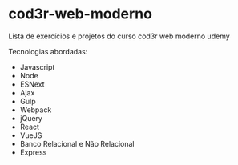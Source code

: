 # cod3r-web-moderno
Lista de exercícios e projetos do curso cod3r web moderno udemy

Tecnologias abordadas:
+ Javascript
+ Node
+ ESNext
+ Ajax
+ Gulp
+ Webpack
+ jQuery
+ React
+ VueJS
+ Banco Relacional e Não Relacional
+ Express